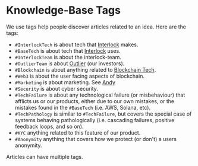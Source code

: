 # Knowledge-Base Tags

We use tags help people discover articles related to an idea.
Here are the tags:

  - `#InterlockTech` is about tech that [Interlock](../who/interlock.md) makes.
  - `#BaseTech` is about tech that [Interlock](../who/interlock.md) uses.
  - `#InterlockTeam` is about the interlock-team.
  - `#OutlierTeam` is about [Outlier](../who/outlier.md) (our investors).
  - `#Blockchain` is about anything related to [Blockchain Tech](../what/blockchain.md).
  - `#Web3` is about the user facing aspects of blockchain.
  - `#Marketing` is about marketing. See [Andy](../who/andy.md)
  - `#Security` is about cyber security.
  - `#TechFailure` is about any technological failure (or misbehaviour) that afflicts us or our products, either due to our own mistakes, or the mistakes found in the `#BaseTech` (i.e. AWS, Solana, etc).
  - `#TechPathology` is similar to `#TechFailure`, but covers the special case of systems behaving pathologically (i.e. cascading failures, positive feedback loops, and so on).
  - `#KYC` anything related to this feature of our product.
  - `#Anonymity` anything that covers how we protect (or don't) a users anonymity.

Articles can have multiple tags.